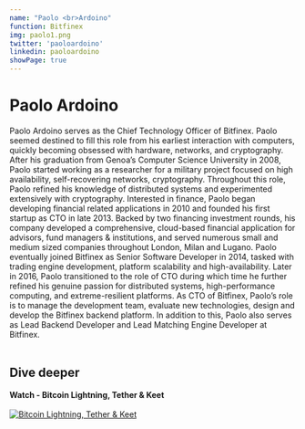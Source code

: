 ```yaml
---
name: "Paolo <br>Ardoino"
function: Bitfinex
img: paolo1.png
twitter: 'paoloardoino'
linkedin: paoloardoino
showPage: true
---
```


# Paolo Ardoino
 
Paolo Ardoino serves as the Chief Technology Officer of Bitfinex. Paolo seemed destined to fill this role from his earliest interaction with computers, quickly becoming obsessed with hardware, networks, and cryptography. After his graduation from Genoa’s Computer Science University in 2008, Paolo started working as a researcher for a military project focused on high availability, self-recovering networks, cryptography. Throughout this role, Paolo refined his knowledge of distributed systems and experimented extensively with cryptography. Interested in finance, Paolo began developing financial related applications in 2010 and founded his first startup as CTO in late 2013. Backed by two financing investment rounds, his company developed a comprehensive, cloud-based financial application for advisors, fund managers & institutions, and served numerous small and medium sized companies throughout London, Milan and Lugano. Paolo eventually joined Bitfinex as Senior Software Developer in 2014, tasked with trading engine development, platform scalability and high-availability. Later in 2016, Paolo transitioned to the role of CTO during which time he further refined his genuine passion for distributed systems, high-performance computing, and extreme-resilient platforms. As CTO of Bitfinex, Paolo’s role is to manage the development team, evaluate new technologies, design and develop the Bitfinex backend platform. In addition to this, Paolo also serves as Lead Backend Developer and Lead Matching Engine Developer at Bitfinex.
<br><br>

## Dive deeper


<div class="grid grid-cols-2 gap-5">
<div class="p-3 my-2">

**Watch - Bitcoin Lightning, Tether & Keet**  <br><br>
[![Bitcoin Lightning, Tether & Keet](/2022/content/paolo2.png)](https://www.youtube.com/watch?v=HounumAd4Y8/)
</div>

</div>

<br>




